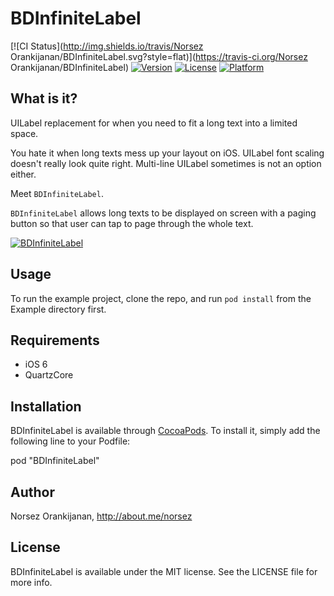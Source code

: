 # BDInfiniteLabel

[![CI Status](http://img.shields.io/travis/Norsez Orankijanan/BDInfiniteLabel.svg?style=flat)](https://travis-ci.org/Norsez Orankijanan/BDInfiniteLabel)
[![Version](https://img.shields.io/cocoapods/v/BDInfiniteLabel.svg?style=flat)](http://cocoadocs.org/docsets/BDInfiniteLabel)
[![License](https://img.shields.io/cocoapods/l/BDInfiniteLabel.svg?style=flat)](http://cocoadocs.org/docsets/BDInfiniteLabel)
[![Platform](https://img.shields.io/cocoapods/p/BDInfiniteLabel.svg?style=flat)](http://cocoadocs.org/docsets/BDInfiniteLabel)

## What is it?

UILabel replacement for when you need to fit a long text into a limited space.

You hate it when long texts mess up your layout on iOS. UILabel font scaling doesn't really look quite right. Multi-line UILabel sometimes is not an option either. 

Meet `BDInfiniteLabel`. 

`BDInfiniteLabel` allows long texts to be displayed on screen with a paging button so that user can tap to page through the whole text.

[![BDInfiniteLabel](http://img.youtube.com/vi/UDCLJ0BCSSk/0.jpg)](http://youtu.be/UDCLJ0BCSSk)
## Usage

To run the example project, clone the repo, and run `pod install` from the Example directory first.

## Requirements


* iOS 6
* QuartzCore  

## Installation

BDInfiniteLabel is available through [CocoaPods](http://cocoapods.org). To install
it, simply add the following line to your Podfile:

pod "BDInfiniteLabel"

## Author

Norsez Orankijanan, http://about.me/norsez

## License

BDInfiniteLabel is available under the MIT license. See the LICENSE file for more info.

